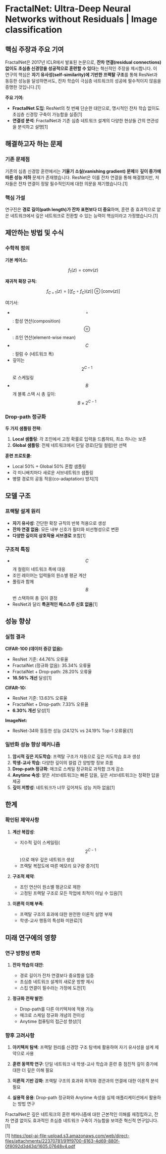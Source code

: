 # FractalNet: Ultra-Deep Neural Networks without Residuals | Image classification

## 핵심 주장과 주요 기여

FractalNet은 2017년 ICLR에서 발표된 논문으로, **잔차 연결(residual connections) 없이도 초심층 신경망을 성공적으로 훈련할 수 있다**는 혁신적인 주장을 제시합니다. 이 연구의 핵심은 **자기 유사성(self-similarity)에 기반한 프랙탈 구조**를 통해 ResNet과 동등한 성능을 달성하면서도, 잔차 학습이 극심층 네트워크의 성공에 필수적이지 않음을 증명한 것입니다.[1]

**주요 기여:**
- **FractalNet 도입**: ResNet의 첫 번째 단순한 대안으로, 명시적인 잔차 학습 없이도 초심층 신경망 구축이 가능함을 실증[1]
- **연결성 분석**: FractalNet과 기존 심층 네트워크 설계의 다양한 현상들 간의 연관성을 분석하고 설명[1]

## 해결하고자 하는 문제

### 기존 문제점
기존의 심층 신경망 훈련에서는 **기울기 소실(vanishing gradient) 문제**와 **깊이 증가에 따른 성능 저하** 문제가 존재했습니다. ResNet은 이를 잔차 연결을 통해 해결했지만, 저자들은 잔차 연결이 정말 필수적인지에 대한 의문을 제기했습니다.[1]

### 핵심 가설
연구진은 **경로 길이(path length)가 잔차 표현보다 더 중요**하며, 훈련 중 효과적으로 얕은 네트워크에서 깊은 네트워크로 전환할 수 있는 능력이 핵심이라고 가정했습니다.[1]

## 제안하는 방법 및 수식

### 수학적 정의

**기본 케이스:**

$$ f_1(z) = \text{conv}(z) $$

**재귀적 확장 규칙:**

$$ f_{C+1}(z) = [(f_C \circ f_C)(z)] \oplus [\text{conv}(z)] $$

여기서:
- $$\circ $$: 합성 연산(composition)
- $$\oplus $$: 조인 연산(element-wise mean)
- $$C $$: 컬럼 수 (네트워크 폭)
- 깊이는 $$2^{C-1} $$로 스케일링
- $$B $$개 블록 스택 시 총 깊이: $$B \times 2^{C-1} $$

### Drop-path 정규화

**두 가지 샘플링 전략:**

1. **Local 샘플링**: 각 조인에서 고정 확률로 입력을 드롭하되, 최소 하나는 보존
2. **Global 샘플링**: 전체 네트워크에서 단일 경로(단일 컬럼)만 선택

**훈련 프로토콜:**
- Local 50% + Global 50% 혼합 샘플링
- 각 미니배치마다 새로운 서브네트워크 샘플링
- 병렬 경로의 공동 적응(co-adaptation) 방지[1]

## 모델 구조

### 프랙탈 설계 원리
- **자기 유사성**: 간단한 확장 규칙의 반복 적용으로 생성
- **잔차 연결 없음**: 모든 내부 신호가 필터와 비선형성으로 변환
- **다양한 길이의 상호작용 서브경로** 포함[1]

### 구조적 특징
- $$C $$개 컬럼이 네트워크 폭에 대응
- 조인 레이어는 입력들의 원소별 평균 계산
- 풀링과 함께 $$B $$번 스택하여 총 깊이 결정
- ResNet과 달리 **특권적인 패스스루 신호 없음**[1]

## 성능 향상

### 실험 결과

**CIFAR-100 (데이터 증강 없음):**
- ResNet 기준: 44.76% 오류율
- FractalNet (정규화 없음): 35.34% 오류율
- FractalNet + Drop-path: 28.20% 오류율
- **16.56% 개선** 달성[1]

**CIFAR-10:**
- ResNet 기준: 13.63% 오류율
- FractalNet + Drop-path: 7.33% 오류율  
- **6.30% 개선** 달성[1]

**ImageNet:**
- ResNet-34와 동등한 성능 (24.12% vs 24.19% Top-1 오류율)[1]

### 일반화 성능 향상 메커니즘

1. **암시적 깊은 지도학습**: 프랙탈 구조가 자동으로 깊은 지도학습 효과 생성
2. **학생-교사 학습**: 다양한 깊이의 컬럼 간 양방향 정보 흐름
3. **Drop-path 정규화**: 매크로 스케일 정규화로 과적합 크게 감소
4. **Anytime 속성**: 얕은 서브네트워크는 빠른 답을, 깊은 서브네트워크는 정확한 답을 제공
5. **깊이 저항성**: 네트워크가 너무 깊어져도 성능 저하 없음[1]

## 한계

### 확인된 제약사항

1. **계산 복잡성**: 
   - 지수적 깊이 스케일링($$2^{C-1}$$)으로 매우 깊은 네트워크 생성
   - 프랙탈 복잡도에 따른 메모리 요구량 증가[1]

2. **구조적 제약**:
   - 조인 연산이 원소별 평균으로 제한
   - 고정된 프랙탈 구조로 모든 작업에 최적이 아닐 수 있음[1]

3. **이론적 이해 부족**:
   - 프랙탈 구조의 효과에 대한 완전한 이론적 설명 부재
   - 학생-교사 행동의 특성화 미완료[1]

## 미래 연구에의 영향

### 연구 방향성 변화

1. **잔차 학습의 대안**:
   - 경로 길이가 잔차 연결보다 중요함을 입증
   - 초심층 네트워크 설계의 새로운 방향 제시
   - 스킵 연결이 필수라는 가정에 도전[1]

2. **정규화 전략 발전**:
   - Drop-path를 다른 아키텍처에 적용 가능
   - 매크로 스케일 정규화 개념의 전이성
   - Anytime 컴퓨팅의 접근성 향상[1]

### 향후 고려사항

1. **아키텍처 탐색**: 프랙탈 원리를 신경망 구조 탐색에 활용하여 자기 유사성을 설계 제약으로 사용

2. **훈련 동역학 연구**: 단일 네트워크 내 학생-교사 학습과 훈련 중 점진적 깊이 증가에 대한 더 깊은 이해 필요

3. **이론적 기반 강화**: 프랙탈 구조의 효과와 최적화 경관과의 연결에 대한 이론적 분석 필요

4. **실용적 응용**: Drop-path 정규화와 Anytime 속성을 실제 애플리케이션에서 활용하는 방법 연구

FractalNet은 깊은 네트워크의 훈련 메커니즘에 대한 근본적인 이해를 재정립하고, 잔차 연결 없이도 효과적인 초심층 네트워크 구축이 가능함을 보여준 혁신적 연구입니다.[1]

[1] https://ppl-ai-file-upload.s3.amazonaws.com/web/direct-files/attachments/22370781/91ff9700-6163-4d69-880f-0f8092d3d43d/1605.07648v4.pdf

